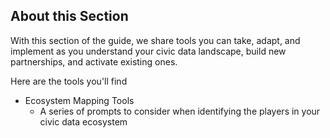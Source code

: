 ## About this Section

With this section of the guide, we share tools you can take, adapt, and implement as you understand your civic data landscape, build new partnerships, and activate existing ones. 

Here are the tools you'll find

* Ecosystem Mapping Tools
  * A series of prompts to consider when identifying the players in your civic data ecosystem





